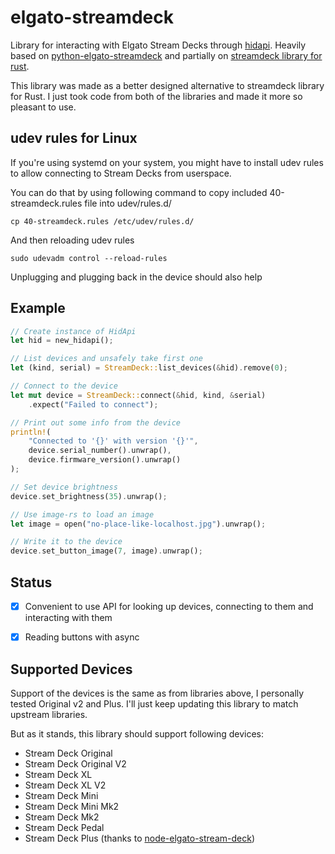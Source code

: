 # elgato-streamdeck
Library for interacting with Elgato Stream Decks through [hidapi](https://crates.io/crates/hidapi). 
Heavily based on [python-elgato-streamdeck](https://github.com/abcminiuser/python-elgato-streamdeck) and partially on
[streamdeck library for rust](https://github.com/ryankurte/rust-streamdeck).

This library was made as a better designed alternative to streamdeck library for Rust.
I just took code from both of the libraries and made it more so pleasant to use.

## udev rules for Linux
If you're using systemd on your system, you might have to install udev rules to allow connecting to Stream Decks from userspace.

You can do that by using following command to copy included 40-streamdeck.rules file into udev/rules.d/
```shell
cp 40-streamdeck.rules /etc/udev/rules.d/
```
And then reloading udev rules
```shell
sudo udevadm control --reload-rules
```
Unplugging and plugging back in the device should also help

## Example
```rust
// Create instance of HidApi
let hid = new_hidapi();

// List devices and unsafely take first one
let (kind, serial) = StreamDeck::list_devices(&hid).remove(0);

// Connect to the device
let mut device = StreamDeck::connect(&hid, kind, &serial)
    .expect("Failed to connect");

// Print out some info from the device
println!(
    "Connected to '{}' with version '{}'",
    device.serial_number().unwrap(),
    device.firmware_version().unwrap()
);

// Set device brightness
device.set_brightness(35).unwrap();

// Use image-rs to load an image
let image = open("no-place-like-localhost.jpg").unwrap();

// Write it to the device
device.set_button_image(7, image).unwrap();
```

## Status
- [x] Convenient to use API for looking up devices, connecting to them and interacting with them
- [x] Reading buttons with async


## Supported Devices
Support of the devices is the same as from libraries above, I personally tested Original v2 and Plus. 
I'll just keep updating this library to match upstream libraries.

But as it stands, this library should support following devices:
- Stream Deck Original
- Stream Deck Original V2
- Stream Deck XL
- Stream Deck XL V2
- Stream Deck Mini
- Stream Deck Mini Mk2
- Stream Deck Mk2
- Stream Deck Pedal
- Stream Deck Plus (thanks to [node-elgato-stream-deck](https://github.com/Julusian/node-elgato-stream-deck))